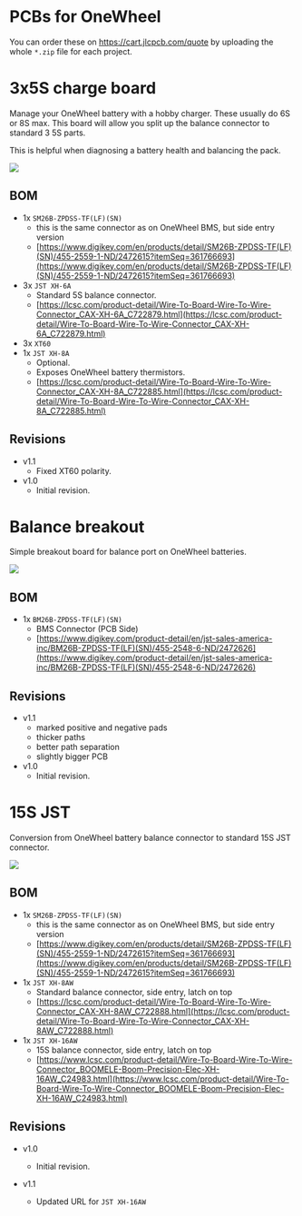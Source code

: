 # PCBs for OneWheel

You can order these on https://cart.jlcpcb.com/quote by uploading the whole `*.zip` file for each project.

# 3x5S charge board

Manage your OneWheel battery with a hobby charger. These usually do 6S or 8S max. This board will allow you split up the balance connector to standard 3 5S parts.

This is helpful when diagnosing a battery health and balancing the pack.

![](3x5s_charge/PCB_onewheel_3x5s_charge.png)

## BOM
* 1x `SM26B-ZPDSS-TF(LF)(SN)`
  * this is the same connector as on OneWheel BMS, but side entry version
  * [https://www.digikey.com/en/products/detail/SM26B-ZPDSS-TF(LF)(SN)/455-2559-1-ND/2472615?itemSeq=361766693](https://www.digikey.com/en/products/detail/SM26B-ZPDSS-TF(LF)(SN)/455-2559-1-ND/2472615?itemSeq=361766693)
* 3x `JST XH-6A`
  * Standard 5S balance connector.
  * [https://lcsc.com/product-detail/Wire-To-Board-Wire-To-Wire-Connector_CAX-XH-6A_C722879.html](https://lcsc.com/product-detail/Wire-To-Board-Wire-To-Wire-Connector_CAX-XH-6A_C722879.html)
* 3x `XT60`
* 1x `JST XH-8A`
  * Optional.
  * Exposes OneWheel battery thermistors.
  * [https://lcsc.com/product-detail/Wire-To-Board-Wire-To-Wire-Connector_CAX-XH-8A_C722885.html](https://lcsc.com/product-detail/Wire-To-Board-Wire-To-Wire-Connector_CAX-XH-8A_C722885.html)

## Revisions
* v1.1
  * Fixed XT60 polarity.
* v1.0
  * Initial revision.

# Balance breakout

Simple breakout board for balance port on OneWheel batteries.

![](balance_breakout/PCB_onewheel_balance_breakout.png)

## BOM
* 1x `BM26B-ZPDSS-TF(LF)(SN)`
  * BMS Connector (PCB Side)
  * [https://www.digikey.com/product-detail/en/jst-sales-america-inc/BM26B-ZPDSS-TF(LF)(SN)/455-2548-6-ND/2472626](https://www.digikey.com/product-detail/en/jst-sales-america-inc/BM26B-ZPDSS-TF(LF)(SN)/455-2548-6-ND/2472626)

## Revisions
* v1.1
  * marked positive and negative pads
  * thicker paths
  * better path separation
  * slightly bigger PCB
* v1.0
  * Initial revision.

# 15S JST

Conversion from OneWheel battery balance connector to standard 15S JST connector.

![](15s_jst/PCB_onewheel_15s_jst.png)

## BOM
* 1x `SM26B-ZPDSS-TF(LF)(SN)`
  * this is the same connector as on OneWheel BMS, but side entry version
  * [https://www.digikey.com/en/products/detail/SM26B-ZPDSS-TF(LF)(SN)/455-2559-1-ND/2472615?itemSeq=361766693](https://www.digikey.com/en/products/detail/SM26B-ZPDSS-TF(LF)(SN)/455-2559-1-ND/2472615?itemSeq=361766693)
* 1x `JST XH-8AW`
  * Standard balance connector, side entry, latch on top
  * [https://lcsc.com/product-detail/Wire-To-Board-Wire-To-Wire-Connector_CAX-XH-8AW_C722888.html](https://lcsc.com/product-detail/Wire-To-Board-Wire-To-Wire-Connector_CAX-XH-8AW_C722888.html)
* 1x `JST XH-16AW`
  * 15S balance connector, side entry, latch on top
  * [https://www.lcsc.com/product-detail/Wire-To-Board-Wire-To-Wire-Connector_BOOMELE-Boom-Precision-Elec-XH-16AW_C24983.html](https://www.lcsc.com/product-detail/Wire-To-Board-Wire-To-Wire-Connector_BOOMELE-Boom-Precision-Elec-XH-16AW_C24983.html)

## Revisions
* v1.0
  * Initial revision.

* v1.1
  * Updated URL for `JST XH-16AW`
